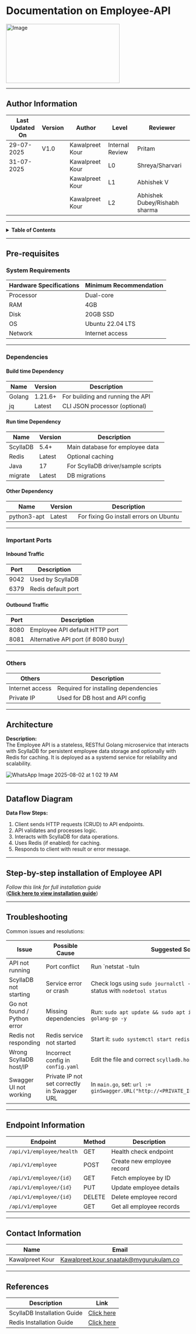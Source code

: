 # Documentation on Employee-API

<img width="311" height="162" alt="Image" src="https://github.com/user-attachments/assets/4d1f784e-0f45-499b-86f5-47ca6e6c4940" />

---

## Author Information
| Last Updated On | Version | Author           | Level           | Reviewer               |
|-----------------|---------|------------------|-----------------|------------------------|
| 29-07-2025      | V1.0    | Kawalpreet Kour  | Internal Review | Pritam                 |
|   31-07-2025   |         | Kawalpreet Kour  | L0              | Shreya/Sharvari        |
|                 |         | Kawalpreet Kour  | L1              | Abhishek V             |
|                 |         | Kawalpreet Kour  | L2              | Abhishek Dubey/Rishabh sharma |

---

<details>
  <summary><strong> Table of Contents</strong></summary>

- [Introduction](#introduction)
- [Pre-requisites](#pre-requisites)  
- [Architecture](#architecture)  
- [Dataflow Diagram](#dataflow-diagram)  
- [Step-by-step installation](#step-by-step-installation-of-employee-api)  
- [Troubleshooting](#troubleshooting)  
- [Endpoint Information](#endpoint-information)
- [Contact Information](#contact-information)
- [References](#references)
</details>

---
## Pre-requisites

### System Requirements

| Hardware Specifications | Minimum Recommendation |
|------------------------|-----------------------|
| Processor              | Dual-core             |
| RAM                    | 4GB                   |
| Disk                   | 20GB SSD              |
| OS                     | Ubuntu 22.04 LTS      |
| Network                | Internet access       |

---

### Dependencies

#### Build time Dependency

| Name   | Version  | Description                        |
|--------|----------|------------------------------------|
| Golang | 1.21.6+  | For building and running the API   |
| jq     | Latest   | CLI JSON processor (optional)      |

#### Run time Dependency

| Name      | Version  | Description                              |
|-----------|----------|------------------------------------------|
| ScyllaDB  | 5.4+     | Main database for employee data          |
| Redis     | Latest   | Optional caching                         |
| Java      | 17       | For ScyllaDB driver/sample scripts       |
| migrate   | Latest   | DB migrations                            |

#### Other Dependency

| Name         | Version | Description                           |
|--------------|---------|---------------------------------------|
| python3-apt  | Latest  | For fixing Go install errors on Ubuntu|

---

### Important Ports

#### Inbound Traffic

| Port  | Description                        |
|-------|------------------------------------|
| 9042  | Used by ScyllaDB                   |
| 6379  | Redis default port                 |

#### Outbound Traffic

| Port  | Description                        |
|-------|------------------------------------|
| 8080  | Employee API default HTTP port     |
| 8081  | Alternative API port (if 8080 busy)|

---

### Others

| Others                | Description                            |
|-----------------------|----------------------------------------|
| Internet access       | Required for installing dependencies   |
| Private IP            | Used for DB host and API config        |

---
## Architecture

**Description:**  
The Employee API is a stateless, RESTful Golang microservice that interacts with ScyllaDB for persistent employee data storage and optionally with Redis for caching. It is deployed as a systemd service for reliability and scalability.

![WhatsApp Image 2025-08-02 at 1 02 19 AM](https://github.com/user-attachments/assets/b549a610-9d21-4278-b58b-438ebbec08c5)

---

## Dataflow Diagram

**Data Flow Steps:**

1. Client sends HTTP requests (CRUD) to API endpoints.  
2. API validates and processes logic.  
3. Interacts with ScyllaDB for data operations.  
4. Uses Redis (if enabled) for caching.  
5. Responds to client with result or error message.

---

## Step-by-step installation of Employee API

_Follow this link for full installation guide_  
(**[Click here to view installation guide](https://team-snaatak-p-15.atlassian.net/browse/SCRUM-72)**)


---

## Troubleshooting

Common issues and resolutions:

| **Issue**                             | **Possible Cause**                                      | **Suggested Solution**                                                                 |
|--------------------------------------|---------------------------------------------------------|-----------------------------------------------------------------------------------------|
| API not running                      | Port conflict                                            | Run `netstat -tuln | grep 8080` and change port in code if needed                      |
| ScyllaDB not starting                | Service error or crash                                  | Check logs using `sudo journalctl -u scylla-server` and DB status with `nodetool status` |
| Go not found / Python error          | Missing dependencies                                     | Run: `sudo apt update && sudo apt install python3-apt golang-go -y`                   |
| Redis not responding                 | Redis service not started                               | Start it: `sudo systemctl start redis-server`                                          |
| Wrong ScyllaDB host/IP               | Incorrect config in `config.yaml`                       | Edit the file and correct `scylladb.host` value                                        |
| Swagger UI not working               | Private IP not set correctly in Swagger URL             | In `main.go`, set: `url := ginSwagger.URL("http://<PRIVATE_IP>:8080/swagger/doc.json")`|

---

## Endpoint Information

| Endpoint                             | Method | Description                   |
|-------------------------------------|--------|-------------------------------|
| `/api/v1/employee/health`           | GET    | Health check endpoint         |
| `/api/v1/employee`                  | POST   | Create new employee record    |
| `/api/v1/employee/{id}`             | GET    | Fetch employee by ID          |
| `/api/v1/employee/{id}`             | PUT    | Update employee details       |
| `/api/v1/employee/{id}`             | DELETE | Delete employee record        |
| `/api/v1/employee`                  | GET    | Get all employee records      |

---

## Contact Information

| Name             | Email                                         |
|------------------|-----------------------------------------------|
| Kawalpreet Kour  | Kawalpreet.kour.snaatak@mygurukulam.co        |

---

## References

| Description                     | Link                                                                                          |
|---------------------------------|-----------------------------------------------------------------------------------------------|
| ScyllaDB Installation Guide     | [Click here](https://team-snaatak-p-15.atlassian.net/browse/SCRUM-82)                         |
| Redis Installation Guide        | [Click here](https://redis.io/docs/getting-started/installation/) 
